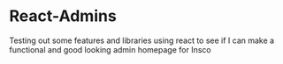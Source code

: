 # React-Admins
Testing out some features and libraries using react to see if I can make a functional and good looking admin homepage for Insco
